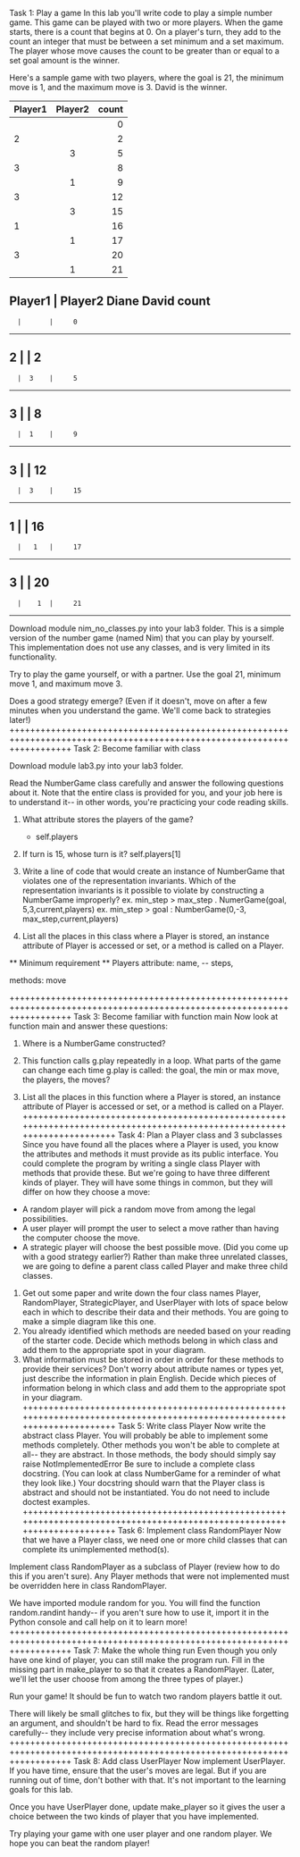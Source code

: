 Task 1: Play a game
In this lab you'll write code to play a simple number game. This game can be played with two or more players.
When the game starts, there is a count that begins at 0.
On a player's turn, they add to the count an integer that must be between a set minimum and a set maximum.
The player whose move causes the count to be greater than or equal to a set goal amount is the winner.

Here's a sample game with two players, where the goal is 21, the minimum move is 1, and the maximum move is 3.
David is the winner.




| Player1  |      Player2      |  count |
|----------|:-------------:|------:|
|  |   | 0 |
| 2 |       |   2|
| | 3 |   5 |
| 3|  |   8 |
||  1	  |     9|
|3	  |	      |     12|
|      |  3	  |     15|
|1  	  |	      |     16|
|      |   1	  |     17|
|3	  |	      |     20|
|	  |    1  |     21|

Player1 | Player2
Diane	David	count
----------------------
      |       |     0
----------------------
2     |       |		2
----------------------
	  |  3    |     5
----------------------
3     |       |		8
----------------------
      |  1	  |     9
----------------------
3	  |	      |     12
----------------------
      |  3	  |     15
----------------------
1  	  |	      |     16
----------------------
      |   1	  |     17
----------------------
3	  |	      |     20
----------------------
	  |    1  |     21
----------------------
Download module nim_no_classes.py into your lab3 folder.
This is a simple version of the number game (named Nim) that you can play by yourself.
This implementation does not use any classes, and is very limited in its functionality.

Try to play the game yourself, or with a partner. Use the goal 21, minimum move 1, and maximum move 3.

Does a good strategy emerge?
(Even if it doesn't, move on after a few minutes when you understand the game. We'll come back to strategies later!)
++++++++++++++++++++++++++++++++++++++++++++++++++++++++++++++++++++++++++++++++++++++++++++++++++++++++++++++++++++++++
Task 2: Become familiar with class

Download module lab3.py into your lab3 folder.

Read the NumberGame class carefully and answer the following questions about it.
Note that the entire class is provided for you, and your job here is to understand it-- in other words,
you're practicing your code reading skills.

1. What attribute stores the players of the game?
    - self.players
 
2. If turn is 15, whose turn is it?
    self.players[1]

3. Write a line of code that would create an instance of NumberGame that violates one of the representation invariants.
Which of the representation invariants is it possible to violate by constructing a NumberGame improperly?
    ex. min_step > max_step . NumerGame(goal, 5,3,current,players)
    ex. min_step > goal : NumberGame(0,-3, max_step,current,players)
    

4. List all the places in this class where a Player is stored, an instance attribute of Player is accessed or set,
or a method is called on a Player.

** Minimum requirement **
Players
attribute:
name, 
-- steps,

methods:
move



++++++++++++++++++++++++++++++++++++++++++++++++++++++++++++++++++++++++++++++++++++++++++++++++++++++++++++++++++++++++
Task 3: Become familiar with function main
Now look at function main and answer these questions:

1. Where is a NumberGame constructed?
2. This function calls g.play repeatedly in a loop.
 What parts of the game can change each time g.play is called: the goal, the min or max move, the players, the moves?

 
3. List all the places in this function where a Player is stored, an instance attribute of Player is accessed or set,
 or a method is called on a Player.
++++++++++++++++++++++++++++++++++++++++++++++++++++++++++++++++++++++++++++++++++++++++++++++++++++++++++++++++++++++++
Task 4: Plan a Player class and 3 subclasses
Since you have found all the places where a Player is used, you know the attributes and methods it must provide
as its public interface. You could complete the program by writing a single class Player with methods that provide these.
But we're going to have three different kinds of player. They will have some things in common,
but they will differ on how they choose a move:

* A random player will pick a random move from among the legal possibilities.
* A user player will prompt the user to select a move rather than having the computer choose the move.
* A strategic player will choose the best possible move. (Did you come up with a good strategy earlier?)
Rather than make three unrelated classes, we are going to define a parent class called Player and make three child classes.

1. Get out some paper and write down the four class names Player, RandomPlayer, StrategicPlayer, and UserPlayer with
   lots of space below each in which to describe their data and their methods.
   You are going to make a simple diagram like this one.
2. You already identified which methods are needed based on your reading of the starter code.
   Decide which methods belong in which class and add them to the appropriate spot in your diagram.
3. What information must be stored in order in order for these methods to provide their services?
   Don't worry about attribute names or types yet, just describe the information in plain English.
   Decide which pieces of information belong in which class and add them to the appropriate spot in your diagram.
++++++++++++++++++++++++++++++++++++++++++++++++++++++++++++++++++++++++++++++++++++++++++++++++++++++++++++++++++++++++
Task 5: Write class Player
Now write the abstract class Player. You will probably be able to implement some methods completely.
Other methods you won't be able to complete at all-- they are abstract. In those methods, the body should simply say
    raise NotImplementedError
Be sure to include a complete class docstring. (You can look at class NumberGame for a reminder of what they look like.)
Your docstring should warn that the Player class is abstract and should not be instantiated.
You do not need to include doctest examples.
++++++++++++++++++++++++++++++++++++++++++++++++++++++++++++++++++++++++++++++++++++++++++++++++++++++++++++++++++++++++
Task 6: Implement class RandomPlayer
Now that we have a Player class, we need one or more child classes that can complete its unimplemented method(s).

Implement class RandomPlayer as a subclass of Player (review how to do this if you aren't sure).
Any Player methods that were not implemented must be overridden here in class RandomPlayer.

We have imported module random for you. You will find the function random.randint handy--
if you aren't sure how to use it, import it in the Python console and call help on it to learn more!
++++++++++++++++++++++++++++++++++++++++++++++++++++++++++++++++++++++++++++++++++++++++++++++++++++++++++++++++++++++++
Task 7: Make the whole thing run
Even though you only have one kind of player, you can still make the program run.
Fill in the missing part in make_player to so that it creates a RandomPlayer.
(Later, we'll let the user choose from among the three types of player.)

Run your game! It should be fun to watch two random players battle it out.

There will likely be small glitches to fix, but they will be things like forgetting an argument,
and shouldn't be hard to fix.
Read the error messages carefully-- they include very precise information about what's wrong.
++++++++++++++++++++++++++++++++++++++++++++++++++++++++++++++++++++++++++++++++++++++++++++++++++++++++++++++++++++++++
Task 8: Add class UserPlayer
Now implement UserPlayer. If you have time, ensure that the user's moves are legal. But if you are running out of time,
don't bother with that. It's not important to the learning goals for this lab.

Once you have UserPlayer done, update make_player so it gives the user a choice between the two kinds of player
that you have implemented.

Try playing your game with one user player and one random player. We hope you can beat the random player!
